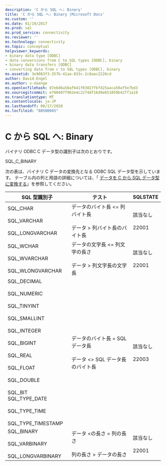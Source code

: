 ```yaml
---
description: 'C から SQL へ: Binary'
title: 'C から SQL へ: Binary |Microsoft Docs'
ms.custom: ''
ms.date: 01/19/2017
ms.prod: sql
ms.prod_service: connectivity
ms.reviewer: ''
ms.technology: connectivity
ms.topic: conceptual
helpviewer_keywords:
- binary data type [ODBC]
- data conversions from C to SQL types [ODBC], binary
- binary data transfers [ODBC]
- converting data from c to SQL types [ODBC], binary
ms.assetid: 3e9083f3-357b-41aa-833c-2c8aac2226cd
author: David-Engel
ms.author: v-daenge
ms.openlocfilehash: 87e6d6a58afb41f03027fbfd25aaca50af5e7bd3
ms.sourcegitcommit: e700497f962e4c2274df16d9e651059b42ff1a10
ms.translationtype: MT
ms.contentlocale: ja-JP
ms.lasthandoff: 08/17/2020
ms.locfileid: "88500045"
---
```

# <a name="c-to-sql-binary"></a>C から SQL へ: Binary
バイナリ ODBC C データ型の識別子は次のとおりです。  
  
 SQL_C_BINARY  
  
 次の表は、バイナリ C データの変換先となる ODBC SQL データ型を示しています。 テーブル内の列と用語の詳細については、「 [データを C から SQL データ型に変換する](../../../odbc/reference/appendixes/converting-data-from-c-to-sql-data-types.md)」を参照してください。  
  
|SQL 型識別子|テスト|SQLSTATE|  
|-------------------------|----------|--------------|  
|SQL_CHAR<br /><br /> SQL_VARCHAR<br /><br /> SQL_LONGVARCHAR|データのバイト長 <= 列バイト長<br /><br /> データ > 列バイト長のバイト長|該当なし<br /><br /> 22001|  
|SQL_WCHAR<br /><br /> SQL_WVARCHAR<br /><br /> SQL_WLONGVARCHAR|データの文字長 <= 列文字の長さ<br /><br /> データ > 列文字長の文字長|該当なし<br /><br /> 22001|  
|SQL_DECIMAL<br /><br /> SQL_NUMERIC<br /><br /> SQL_TINYINT<br /><br /> SQL_SMALLINT<br /><br /> SQL_INTEGER<br /><br /> SQL_BIGINT<br /><br /> SQL_REAL<br /><br /> SQL_FLOAT<br /><br /> SQL_DOUBLE<br /><br /> SQL_BIT SQL_TYPE_DATE<br /><br /> SQL_TYPE_TIME<br /><br /> SQL_TYPE_TIMESTAMP|データのバイト長 = SQL データ長<br /><br /> データ <> SQL データ長のバイト長|該当なし<br /><br /> 22003|  
|SQL_BINARY<br /><br /> SQL_VARBINARY<br /><br /> SQL_LONGVARBINARY|データ <の長さ = 列の長さ<br /><br /> 列の長さ > データの長さ|該当なし<br /><br /> 22001|

